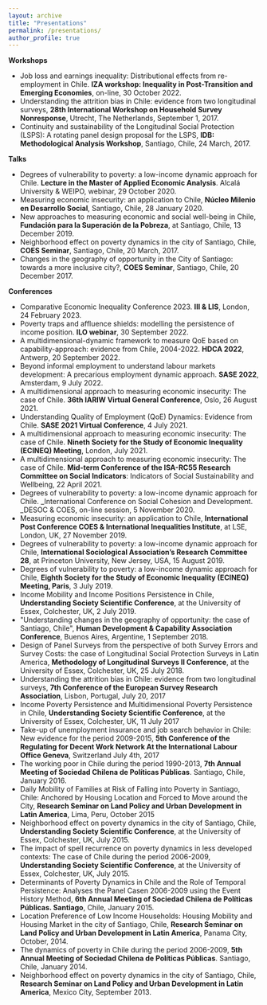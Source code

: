 ```yaml
---
layout: archive
title: "Presentations"
permalink: /presentations/
author_profile: true
---
```



__Workshops__

- Job loss and earnings inequality: Distributional effects from re-employment in Chile. __IZA workshop: Inequality in Post-Transition and Emerging Economies__, on-line, 30 October 2022.
- Understanding the attrition bias in Chile: evidence from two longitudinal surveys, __28th International Workshop on Household Survey Nonresponse__, Utrecht, The Netherlands, September 1, 2017.
- Continuity and sustainability of the Longitudinal Social Protection (LSPS): A rotating panel design proposal for the LSPS, __IDB: Methodological Analysis Workshop__, Santiago, Chile, 24 March, 2017.

__Talks__

- Degrees of vulnerability to poverty: a low-income dynamic approach for Chile. __Lecture in the Master of Applied Economic Analysis__. Alcalá University & WEIPO, webinar, 29 October 2020.
- Measuring economic insecurity: an application to Chile, __Núcleo Milenio en Desarrollo Social__, Santiago, Chile, 28 January 2020.
- New approaches to measuring economic and social well-being in Chile, __Fundación para la Superación de la Pobreza__, at Santiago, Chile, 13 December 2019.
- Neighborhood effect on poverty dynamics in the city of Santiago, Chile, __COES Seminar__, Santiago, Chile, 20 March, 2017.
- Changes in the geography of opportunity in the City of Santiago: towards a more inclusive city?, __COES Seminar__, Santiago, Chile, 20 December 2017.

__Conferences__

- Comparative Economic Inequality Conference 2023. __III & LIS__, London, 24 February 2023. 
- Poverty traps and affluence shields: modelling the persistence of income position. __ILO webinar__, 30 September 2022.
- A multidimensional-dynamic framework to measure QoE based on capability-approach: evidence from Chile, 2004-2022. __HDCA 2022__, Antwerp, 20 September 2022.
- Beyond informal employment to understand labour markets development: A precarious employment dynamic approach. __SASE 2022__, Amsterdam, 9 July 2022.
- A multidimensional approach to measuring economic insecurity: The case of Chile. __36th IARIW Virtual General Conference__, Oslo, 26 August 2021.
- Understanding Quality of Employment (QoE) Dynamics: Evidence from Chile. __SASE 2021 Virtual Conference__, 4 July 2021.
- A multidimensional approach to measuring economic insecurity: The case of Chile. __Nineth Society for the Study of Economic Inequality (ECINEQ) Meeting__, London, July 2021.
- A multidimensional approach to measuring economic insecurity: The case of Chile. __Mid-term Conference of the ISA-RC55 Research Committee on Social Indicators__: Indicators of Social Sustainability and Wellbeing, 22 April 2021.
- Degrees of vulnerability to poverty: a low-income dynamic approach for Chile. _International Conference on Social Cohesion and Development. _DESOC & COES, on-line session, 5 November 2020.
-  Measuring economic insecurity: an application to Chile, __International Post Conference COES & International Inequalities Institute__, at LSE, London, UK, 27 November 2019.
-  Degrees of vulnerability to poverty: a low-income dynamic approach for Chile, __International Sociological Association’s Research Committee 28__, at Princeton University, New Jersey, USA, 15 August 2019.
- Degrees of vulnerability to poverty: a low-income dynamic approach for Chile, __Eighth Society for the Study of Economic Inequality (ECINEQ) Meeting, Paris__, 3 July 2019.
- Income Mobility and Income Positions Persistence in Chile, __Understanding Society Scientific Conference__, at the University of Essex, Colchester, UK, 2 July 2019.
- "Understanding changes in the geography of opportunity: the case of Santiago, Chile", __Human Development & Capability Association Conference__, Buenos Aires, Argentine, 1 September 2018.
- Design of Panel Surveys from the perspective of both Survey Errors and Survey Costs: the case of Longitudinal Social Protection Surveys in Latin America, __Methodology of Longitudinal Surveys II Conference__, at the University of Essex, Colchester, UK, 25 July 2018.
- Understanding the attrition bias in Chile: evidence from two longitudinal surveys, __7th Conference of the European Survey Research Association__, Lisbon, Portugal, July 20, 2017
- Income Poverty Persistence and Multidimensional Poverty Persistence in Chile, __Understanding Society Scientific Conference__, at the University of Essex, Colchester, UK, 11 July 2017
- Take-up of unemployment insurance and job search behavior in Chile: New evidence for the period 2009-2015, __5th Conference of the Regulating for Decent Work Network At the International Labour Office Geneva__, Switzerland July 4th, 2017 
- The working poor in Chile during the period 1990-2013, __7th Annual Meeting of Sociedad Chilena de Políticas Públicas__. Santiago, Chile, January 2016. 
- Daily Mobility of Families at Risk of Falling into Poverty in Santiago, Chile: Anchored by Housing Location and Forced to Move around the City, __Research Seminar on Land Policy and Urban Development in Latin America__, Lima, Peru, October 2015
- Neighborhood effect on poverty dynamics in the city of Santiago, Chile, __Understanding Society Scientific Conference__, at the University of Essex, Colchester, UK, July 2015.
- The impact of spell recurrence on poverty dynamics in less developed contexts: The case of Chile during the period 2006-2009, __Understanding Society Scientific Conference__, at the University of Essex, Colchester, UK, July 2015.
- Determinants of Poverty Dynamics in Chile and the Role of Temporal Persistence: Analyses the Panel Casen 2006-2009 using the Event History Method, __6th Annual Meeting of Sociedad Chilena de Políticas Públicas. Santiago__, Chile, January 2015. 
- Location Preference of Low Income Households: Housing Mobility and Housing Market in the city of Santiago, Chile, __Research Seminar on Land Policy and Urban Development in Latin America__, Panama City, October, 2014.
- The dynamics of poverty in Chile during the period 2006-2009, __5th Annual Meeting of Sociedad Chilena de Políticas Públicas__. Santiago, Chile, January 2014. 
- Neighborhood effect on poverty dynamics in the city of Santiago, Chile, __Research Seminar on Land Policy and Urban Development in Latin America__, Mexico City, September 2013.